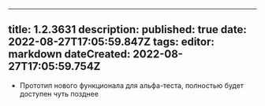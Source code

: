 
---
title: 1.2.3631
description: 
published: true
date: 2022-08-27T17:05:59.847Z
tags: 
editor: markdown
dateCreated: 2022-08-27T17:05:59.754Z
---		
		
- Прототип нового функционала для альфа-теста, полностью будет доступен чуть позднее